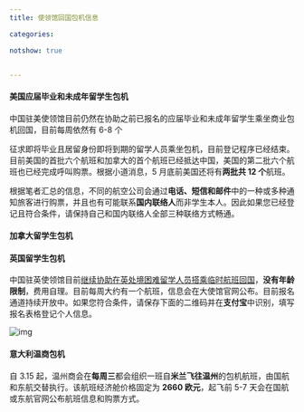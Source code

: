 ```yaml
---
title: 使领馆回国包机信息

categories:

notshow: true


---
```


#### **美国应届毕业和未成年留学生包机**

中国驻美使领馆目前仍然在协助之前已报名的应届毕业和未成年留学生乘坐商业包机回国，目前每周依然有 6-8 个



征求即将毕业且居留身份即将到期的留学人员乘坐包机，目前登记程序已经结束。目前美国的首批六个航班和加拿大的首个航班已经抵达中国，美国的第二批六个航班也已经完成呼叫购票。根据小道消息，5 月底前美国还将有**两批共 12 个**航班。

根据笔者汇总的信息，不同的航空公司会通过**电话、短信和邮件**中的一种或多种通知旅客进行购票，并且也有可能联系**国内联络人**而非学生本人。因此如果您已经登记且符合条件，请保持自己和国内联络人全部三种联络方式畅通。



#### 加拿大留学生包机







#### **英国留学生包机**

中国驻英使领馆目前[继续协助在英处境困难留学人员搭乘临时航班回国](http://www.chinese-embassy.org.uk/chn/lsfw/lsxz/t1768832.htm)，**没有年龄限制**，费用自理。目前每周大约有一个航班，信息会在大使馆官网公布。目前报名通道持续开放中。如果您符合条件，请保存下面的二维码并在**支付宝**中识别，填写报名表格登记个人信息。

![img](<http://www.chinese-embassy.org.uk/chn/lsfw/lsxz/W020200413160316536930.png>)



#### 



#### **意大利温商包机**

自 3.15 起，温州商会在**每周三**都会组织一班自**米兰飞往温州**的包机航班，由国航和东航交替执行。该航班经济舱价格固定为 **2660 欧元**，起飞前 5-7 天会在国航或东航官网公布航班信息和购票方式。